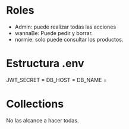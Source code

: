 # Roles
* Admin: puede realizar todas las acciones
* wannaBe: Puede pedir y borrar.
* normie: solo puede consultar los productos.

# Estructura .env
JWT_SECRET = 
DB_HOST = 
DB_NAME = 

# Collections
No las alcance a hacer todas.